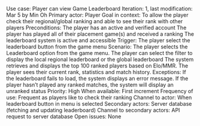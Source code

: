 Use case: Player can view Game Leaderboard
Iteration: 1, last modification: Mar 5 by Min Oh
Primary actor: Player
Goal in context: To allow the player check their regional/global ranking and able to see their rank with other players
Preconditions:
    The player has an active and verified account
    The player has played all of their placement game(s) and received a ranking
    The leaderboard system is active and accessible
Trigger: The player select the leaderboard button from the game menu
Scenario:
    The player selects the Leaderboard option from the game menu.
    The player can select the filter to display the local regional leaderboard or the global leaderboard
    The system retrieves and displays the top 100 ranked players based on Elo/MMR.
    The player sees their current rank, statistics and match history.
Exceptions:
    If the leaderboard fails to load, the system displays an error message.
    If the player hasn’t played any ranked matches, the system will display an unranked status
Priority: High
When available: First increment
Frequency of use: Frequent as players like to check their ranking
Channel to actor: When leaderboard button in menu is selected
Secondary actors: Server database (fetching and updating leaderboard)
Channel to secondary actors: API request to server database
Open issues: None
